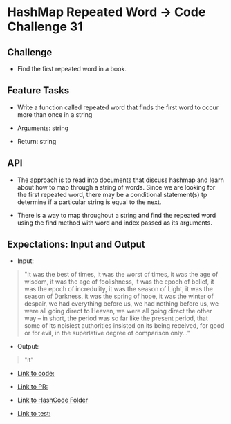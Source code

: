 # HashMap Repeated Word -> Code Challenge 31

## Challenge

- Find the first repeated word in a book.

## Feature Tasks

- Write a function called repeated word that finds the first word to occur more than once in a string

- Arguments: string
- Return: string

## API

- The approach is to read into documents that discuss hashmap and learn about how to map through a string of words. Since we are looking for the first repeated word, there may be a conditional statement(s) tp determine if a particular string is equal to the next.

- There is a way to map throughout a string and find the repeated word using the find method with word and index passed as its arguments.

## Expectations: Input and Output

- Input:

> "It was the best of times, it was the worst of times, it was the age of wisdom, it was the age of foolishness, it was the epoch of belief, it was the epoch of incredulity, it was the season of Light, it was the season of Darkness, it was the spring of hope, it was the winter of despair, we had everything before us, we had nothing before us, we were all going direct to Heaven, we were all going direct the other way – in short, the period was so far like the present period, that some of its noisiest authorities insisted on its being received, for good or for evil, in the superlative degree of comparison only..."

- Output:

> "it"

- [Link to code:](../HashCode/hashRepeat.js)

- [Link to PR:](https://github.com/Keelen-Fisher/data-structures-and-algorithms/pull/60)

- [Link to HashCode Folder](https://github.com/Keelen-Fisher/data-structures-and-algorithms/tree/main/javascript/hashtable/HashCode)

- [Link to test:](https://github.com/Keelen-Fisher/data-structures-and-algorithms/blob/main/javascript/hashtable/__tests__/hashRepeat.test.js)
